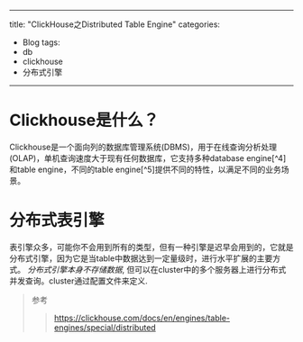 
---
title: "ClickHouse之Distributed Table Engine"
categories:
  - Blog
tags:
  - db
  - clickhouse
  - 分布式引擎
---
# Clickhouse是什么？
Clickhouse是一个面向列的数据库管理系统(DBMS)，用于在线查询分析处理(OLAP)，单机查询速度大于现有任何数据库，它支持多种database engine[^4]和table engine，不同的table engine[^5]提供不同的特性，以满足不同的业务场景。

# 分布式表引擎
表引擎众多，可能你不会用到所有的类型，但有一种引擎是迟早会用到的，它就是分布式引擎，因为它是当table中数据达到一定量级时，进行水平扩展的主要方式。
*分布式引擎本身不存储数据*, 但可以在cluster中的多个服务器上进行分布式并发查询。cluster通过配置文件来定义.


> 参考
> > https://clickhouse.com/docs/en/engines/table-engines/special/distributed
